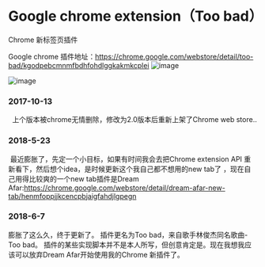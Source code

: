 # Google chrome extension（Too bad）
Chrome 新标签页插件

Google chrome 插件地址：https://chrome.google.com/webstore/detail/too-bad/kgodpebcmnmfbdhfohdlggkakmkcplei
![image](https://raw.githubusercontent.com/ORACLE128G/Images/master/%E5%B1%8F%E5%B9%95%E6%88%AA%E5%9B%BE(2).png)

![image](https://raw.githubusercontent.com/ORACLE128G/Images/master/%E5%B1%8F%E5%B9%95%E6%88%AA%E5%9B%BE(3).png)


### 2017-10-13 
  
  上个版本被chrome无情删除，修改为2.0版本后重新上架了Chrome web store..

### 2018-5-23
 
  最近膨胀了，先定一个小目标，如果有时间我会去把Chrome extension API 重新看下，然后想个idea，是时候更新这个我自己都不想用的new tab了 ，现在自己用得比较爽的一个new tab插件是Dream Afar:https://chrome.google.com/webstore/detail/dream-afar-new-tab/henmfoppjjkcencpbjaigfahdjlgpegn
  
### 2018-6-7

  膨胀了这么久，终于更新了。
  插件更名为Too bad，来自歌手林俊杰同名歌曲-Too bad。
  插件的某些实现脚本并不是本人所写，但创意肯定是。现在我想我应该可以放弃Dream Afar开始使用我的Chrome 新插件了。
